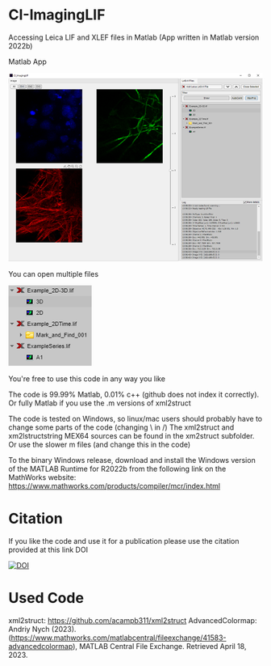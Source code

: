 # CI-ImagingLIF
Accessing Leica LIF and XLEF files in Matlab (App written in Matlab version 2022b)

Matlab App

![ScreenShot of App](https://github.com/Cellular-Imaging-Amsterdam-UMC/CI-ImagingLIF/blob/main/Screenshot.png?raw=true)

You can open multiple files

![ScreenShot of App](https://github.com/Cellular-Imaging-Amsterdam-UMC/CI-ImagingLIF/blob/main/ScreenshotDetail.png?raw=true)

You're free to use this code in any way you like

The code is 99.99% Matlab, 0.01% c++ (github does not index it correctly). Or fully Matlab if you use the .m versions of xml2struct

The code is tested on Windows, so linux/mac users should probably have to change some parts of the code (changing \ in  /)
The xml2struct and xm2lstructstring MEX64 sources can be found in the xm2struct subfolder. Or use the slower m files (and change this in the code)

To the binary Windows release, download and install the Windows version of the MATLAB Runtime for R2022b 
from the following link on the MathWorks website: https://www.mathworks.com/products/compiler/mcr/index.html

# Citation
If you like the code and use it for a publication please use the citation provided at this link DOI

[![DOI](https://zenodo.org/badge/629414184.svg)](https://zenodo.org/badge/latestdoi/629414184)

# Used Code
xml2struct: https://github.com/acampb311/xml2struct
AdvancedColormap: Andriy Nych (2023). (https://www.mathworks.com/matlabcentral/fileexchange/41583-advancedcolormap), MATLAB Central File Exchange. Retrieved April 18, 2023.




